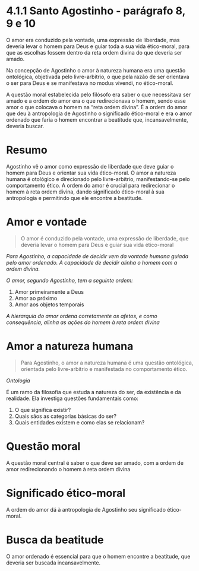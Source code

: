 # 4.1.1 Santo Agostinho - parágrafo 8, 9 e 10

O amor era conduzido pela vontade, uma expressão de liberdade, mas deveria levar o homem para Deus e guiar toda a sua vida ético-moral, para que as escolhas fossem dentro da reta ordem divina do que deveria ser amado.

Na concepção de Agostinho o amor à natureza humana era uma questão ontológica, objetivada pelo livre-arbítrio, o que pela razão de ser orientava o ser para Deus e se manifestava no modus vivendi, no ético-moral.

A questão moral estabelecida pelo filósofo era saber o que necessitava ser amado e a ordem do amor era o que redirecionava o homem, sendo esse amor o que colocava o homem na “reta ordem divina”. É a ordem do amor que deu à antropologia de Agostinho o significado ético-moral e era o amor ordenado que faria o homem encontrar a beatitude que, incansavelmente, deveria buscar.

# Resumo

Agostinho vê o amor como expressão de liberdade que deve guiar o homem para Deus e orientar sua vida ético-moral. O amor a natureza humana é otológico e direcionado pelo livre-arbítrio, manifestando-se pelo comportamento ético. A ordem do amor é crucial para redirecionar o homem à reta ordem divina, dando significado ético-moral à sua antropologia e permitindo que ele encontre a beatitude.

# Amor e vontade

> O amor é conduzido pela vontade, uma expressão de liberdade, que deveria levar o homem para Deus e guiar sua vida ético-moral

*Para Agostinho, a capacidade de decidir vem da vontade humana guiada pelo amor ordenado. A capacidade de decidir alinha o homem com a ordem divina.*

*O amor, segundo Agostinho, tem a seguinte ordem:*

1. Amor primeiramente a Deus
2. Amor ao próximo
3. Amor aos objetos temporais

*A hierarquia do amor ordena corretamente os afetos, e como consequência, alinha as ações do homem à reta ordem divina*

# Amor a natureza humana

> Para Agostinho, o amor a natureza humana é uma questão ontológica, orientada pelo livre-arbítrio e manifestada no comportamento ético.

*Ontologia*

É um ramo da filosofia que estuda a natureza do ser, da existência e da realidade. Ela investiga questões fundamentais como:

1. O que significa existir?
2. Quais sãos as categorias básicas do ser?
3. Quais entidades existem e como elas se relacionam?

# Questão moral

A questão moral central é saber o que deve ser amado, com a ordem de amor redirecionando o homem à reta ordem divina

# Significado ético-moral

A ordem do amor dá à antropologia de Agostinho seu significado ético-moral.

# Busca da beatitude

O amor ordenado é essencial para que o homem encontre a beatitude, que deveria ser buscada incansavelmente.